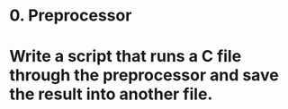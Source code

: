 # 0. Preprocessor
# Write a script that runs a C file through the preprocessor and save the result into another file.
